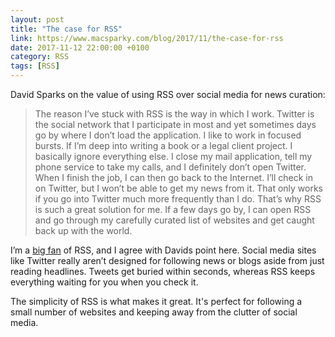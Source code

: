```yaml
---
layout: post
title: "The case for RSS"
link: https://www.macsparky.com/blog/2017/11/the-case-for-rss
date: 2017-11-12 22:00:00 +0100
category: RSS
tags: [RSS]
---
```


David Sparks on the value of using RSS over social media for news curation:

>The reason I’ve stuck with RSS is the way in which I work. Twitter is the social network that I participate in most and yet sometimes days go by where I don’t load the application. I like to work in focused bursts. If I’m deep into writing a book or a legal client project. I basically ignore everything else. I close my mail application, tell my phone service to take my calls, and I definitely don’t open Twitter. When I finish the job, I can then go back to the Internet. I’ll check in on Twitter, but I won’t be able to get my news from it. That only works if you go into Twitter much more frequently than I do. That’s why RSS is such a great solution for me. If a few days go by, I can open RSS and go through my carefully curated list of websites and get caught back up with the world.

I’m a [big fan][colmiorss] of RSS, and I agree with Davids point here. Social media sites like Twitter really aren’t designed for following news or blogs aside from just reading headlines. Tweets get buried within seconds, whereas RSS keeps everything waiting for you when you check it. 

The simplicity of RSS is what makes it great. It's perfect for following a small number of websites and keeping away from the clutter of social media. 

[colmiorss]: http://colm.io/2015/12/28/discovering-rss/
